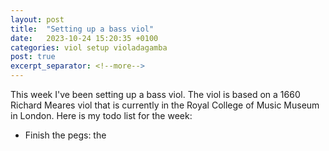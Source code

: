 ```yaml
---
layout: post
title:  "Setting up a bass viol"
date:   2023-10-24 15:20:35 +0100
categories: viol setup violadagamba
post: true
excerpt_separator: <!--more-->
---
```


This week I've been setting up a bass viol. The viol is based on a 1660 Richard Meares viol that is currently in the Royal College of Music Museum in London. Here is my todo list for the week:

<!--more-->


* Finish the pegs: the 
